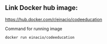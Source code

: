 ## Link Docker hub image:

https://hub.docker.com/r/einacio/codeeducation

Command for running image
```sh
docker run einacio/codeeducation
```